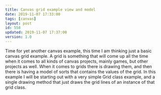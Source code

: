 ```yaml
---
title: Canvas grid example view and model
date: 2019-11-07 17:33:00
tags: [canvas]
layout: post
id: 558
updated: 2019-11-07 17:37:00
version: 1.0
---
```


Time for yet another canvas example, this time I am thinking just a basic canvas grid example. A grid is something that will come up all the time when it comes to all kinds of canvas projects, mainly games, but other projects as well. When it comes to grids there is drawing them, and then there is having a model of sorts that contains the values of the grid. In this example I will be starting out with a very simple Grid class example, and a single drawing method that just draws the grid lines of an instance of that grid class.

<!-- more -->

